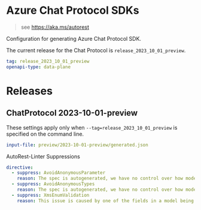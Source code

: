 # Azure Chat Protocol SDKs

> see https://aka.ms/autorest

Configuration for generating Azure Chat Protocol SDK.

The current release for the Chat Protocol is `release_2023_10_01_preview`.

``` yaml
tag: release_2023_10_01_preview
openapi-type: data-plane
```

# Releases

## ChatProtocol 2023-10-01-preview
These settings apply only when `--tag=release_2023_10_01_preview` is specified on the command line.

``` yaml $(tag) == 'release_2023_10_01_preview'
input-file: preview/2023-10-01-preview/generated.json
```

AutoRest-Linter Suppressions

``` yaml
directive:
  - suppress: AvoidAnonymousParameter
    reason: The spec is autogenerated, we have no control over how models are defined.
  - suppress: AvoidAnonymousTypes
    reason: The spec is autogenerated, we have no control over how models are defined.
  - suppress: XmsEnumValidation
    reason: This issue is caused by one of the fields in a model being defined as having a constant boolean value.
```


